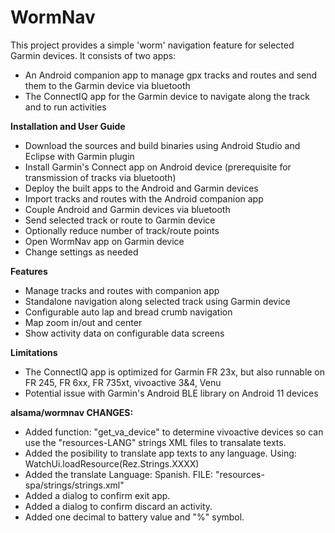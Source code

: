 WormNav
===================================

This project provides a simple 'worm' navigation feature for selected Garmin devices.
It consists of two apps:
- An Android companion app to manage gpx tracks and routes and send them to the Garmin device via bluetooth
- The ConnectIQ app for the Garmin device to navigate along the track and to run activities

**Installation and User Guide**
- Download the sources and build binaries using Android Studio and Eclipse with Garmin plugin
- Install Garmin's Connect app on Android device (prerequisite for transmission of tracks via bluetooth) 
- Deploy the built apps to the Android and Garmin devices
- Import tracks and routes with the Android companion app
- Couple Android and Garmin devices via bluetooth
- Send selected track or route to Garmin device
- Optionally reduce number of track/route points
- Open WormNav app on Garmin device
- Change settings as needed

**Features**
- Manage tracks and routes with companion app
- Standalone navigation along selected track using Garmin device
- Configurable auto lap and bread crumb navigation
- Map zoom in/out and center
- Show activity data on configurable data screens
 
**Limitations**
- The ConnectIQ app is optimized for Garmin FR 23x, but also runnable on FR 245, FR 6xx, FR 735xt, vivoactive 3&4, Venu
- Potential issue with Garmin's Android BLE library on Android 11 devices

**alsama/wormnav CHANGES:**
- Added function: "get_va_device" to determine vivoactive devices so can use the "resources-LANG" strings XML files to transalate texts.
- Added the posibility to translate app texts to any language. Using: WatchUi.loadResource(Rez.Strings.XXXX)
- Added the translate Language: Spanish. FILE: "resources-spa/strings/strings.xml"
- Added a dialog to confirm exit app.
- Added a dialog to confirm discard an activity.
- Added one decimal to battery value and "%" symbol.
